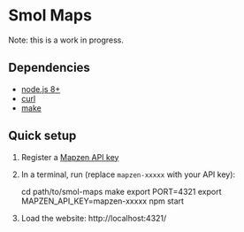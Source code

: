 # Smol Maps

Note: this is a work in progress.

## Dependencies

* [node.js 8+](https://nodejs.org/en/)
* [curl](https://curl.haxx.se/)
* [make](https://www.gnu.org/software/make/)

## Quick setup

1. Register a [Mapzen API key](https://mapzen.com/dashboard)
2. In a terminal, run (replace `mapzen-xxxxx` with your API key):  

    cd path/to/smol-maps
    make
    export PORT=4321
    export MAPZEN_API_KEY=mapzen-xxxxx
    npm start

3. Load the website: http://localhost:4321/
